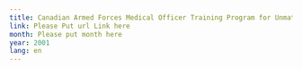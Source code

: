 ```yaml
---
title: Canadian Armed Forces Medical Officer Training Program for Unmatched Students
link: Please Put url Link here
month: Please put month here
year: 2001
lang: en
---
```

